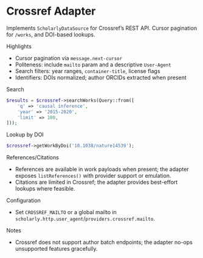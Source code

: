 # Crossref Adapter

Implements `ScholarlyDataSource` for Crossref’s REST API. Cursor pagination for `/works`, and DOI-based lookups.

Highlights
- Cursor pagination via `message.next-cursor`
- Politeness: include `mailto` param and a descriptive `User-Agent`
- Search filters: year ranges, `container-title`, license flags
- Identifiers: DOIs normalized; author ORCIDs extracted when present

Search
```php
$results = $crossref->searchWorks(Query::from([
    'q' => 'causal inference',
    'year' => '2015-2020',
    'limit' => 100,
]));
```

Lookup by DOI
```php
$crossref->getWorkByDoi('10.1038/nature14539');
```

References/Citations
- References are available in work payloads when present; the adapter exposes `listReferences()` with provider support or emulation.
- Citations are limited in Crossref; the adapter provides best-effort lookups where feasible.

Configuration
- Set `CROSSREF_MAILTO` or a global mailto in `scholarly.http.user_agent`/`providers.crossref.mailto`.

Notes
- Crossref does not support author batch endpoints; the adapter no-ops unsupported features gracefully.

